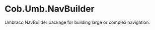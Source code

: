 Cob.Umb.NavBuilder
==================

Umbraco NavBuilder package for building large or complex navigation.